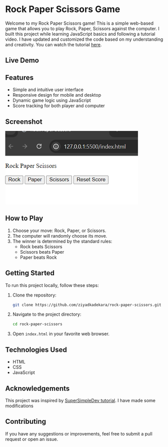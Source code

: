 # Rock Paper Scissors Game

Welcome to my Rock Paper Scissors game! This is a simple web-based game that allows you to play Rock, Paper, Scissors against the computer. I built this project while learning JavaScript basics and following a tutorial video. I have updated and customized the code based on my understanding and creativity.
You can watch the tutorial [here](https://www.youtube.com/watch?v=EerdGm-ehJQ).
## Live Demo

<!-- You can try the game live [here](https://your-live-demo-link.com). -->

## Features

- Simple and intuitive user interface
- Responsive design for mobile and desktop
- Dynamic game logic using JavaScript
- Score tracking for both player and computer

## Screenshot

![Rock Paper Scissors Screenshot Intial stage](images/image.png)

## How to Play

1. Choose your move: Rock, Paper, or Scissors.
2. The computer will randomly choose its move.
3. The winner is determined by the standard rules:
   - Rock beats Scissors
   - Scissors beats Paper
   - Paper beats Rock

## Getting Started

To run this project locally, follow these steps:

1. Clone the repository:
    ```bash
    git clone https://github.com/ziyadkadekara/rock-paper-scissors.git
    ```
2. Navigate to the project directory:
    ```bash
    cd rock-paper-scissors
    ```
3. Open `index.html` in your favorite web browser.

## Technologies Used

- HTML
- CSS
- JavaScript

## Acknowledgements

This project was inspired by [SuperSimpleDev tutorial](https://www.youtube.com/watch?v=EerdGm-ehJQ). I have made some modifications 

## Contributing

If you have any suggestions or improvements, feel free to submit a pull request or open an issue.

